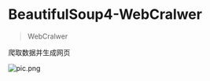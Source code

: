 # BeautifulSoup4-WebCralwer

> WebCralwer

爬取数据并生成网页

![pic.png](http://images2015.cnblogs.com/blog/607542/201703/607542-20170322162924971-602807205.png)
